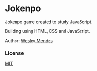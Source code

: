 # Jokenpo

Jokenpo game created to study JavaScript.

Building using HTML, CSS and JavaScript.

Author: [Wesley Mendes](https://github.com/WesGtoX)

### License ###

[MIT](LICENSE)